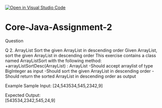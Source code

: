 [![Open in Visual Studio Code](https://classroom.github.com/assets/open-in-vscode-c66648af7eb3fe8bc4f294546bfd86ef473780cde1dea487d3c4ff354943c9ae.svg)](https://classroom.github.com/online_ide?assignment_repo_id=7980928&assignment_repo_type=AssignmentRepo)
# Core-Java-Assignment-2

Question 

Q 2. ArrayList
Sort the given ArrayList in descending order
Given ArrayList, sort the given ArrayList in descending order
This exercise contains a class named ArrayListSort with the following method:
+arrayListSortDesc(ArrayList<BigInteger>) : ArrayList<BigInteger>
    -Should accept arraylist of type BigInteger as input
    -Should sort the given ArrayList in descending order
    -Should return the sorted ArrayList in descending order as output

Example
Sample Input:
[24,543534,545,2342,9]

Expected Output:  
[543534,2342,545,24,9]
